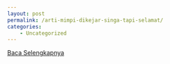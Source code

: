 ```yaml
---
layout: post
permalink: /arti-mimpi-dikejar-singa-tapi-selamat/
categories:
    - Uncategorized
---
```


[Baca Selengkapnya](/08)